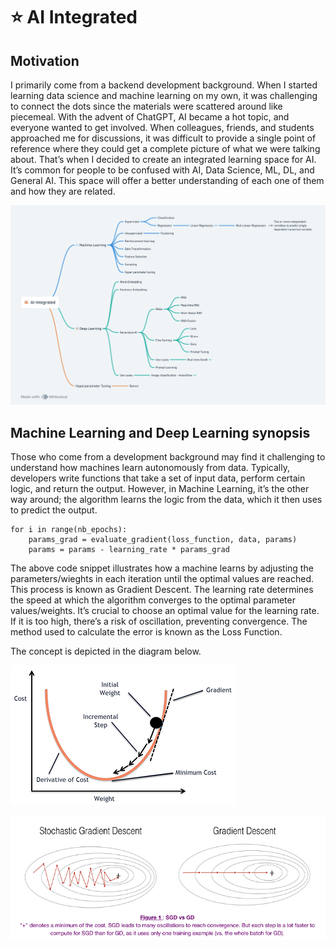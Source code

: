 # :star: AI Integrated
## Motivation
I primarily come from a backend development background. When I started learning data science and machine learning on my own, it was challenging to connect the dots since the materials were scattered around like piecemeal. With the advent of ChatGPT, AI became a hot topic, and everyone wanted to get involved. When colleagues, friends, and students approached me for discussions, it was difficult to provide a single point of reference where they could get a complete picture of what we were talking about. That’s when I decided to create an integrated learning space for AI. It’s common for people to be confused with AI, Data Science, ML, DL, and General AI. This space will offer a better understanding of each one of them and how they are related.

![Alt Text](assets/AI-Integrated.png)

## Machine Learning and Deep Learning synopsis 

Those who come from a development background may find it challenging to understand how machines learn autonomously from data. Typically, developers write functions that take a set of input data, perform certain logic, and return the output. However, in Machine Learning, it’s the other way around; the algorithm learns the logic from the data, which it then uses to predict the output. 

```
for i in range(nb_epochs):   
    params_grad = evaluate_gradient(loss_function, data, params)           
    params = params - learning_rate * params_grad
```

The above code snippet illustrates how a machine learns by adjusting the parameters/wieghts in each iteration until the optimal values are reached. This process is known as Gradient Descent. The learning rate determines the speed at which the algorithm converges to the optimal parameter values/weights. It’s crucial to choose an optimal value for the learning rate. If it is too high, there’s a risk of oscillation, preventing convergence. The method used to calculate the error is known as the Loss Function.

 The concept is depicted in the diagram below.   

![Alt Text](assets/gradient.webp)

![Alt Text](assets/gradient-descend.webp)

